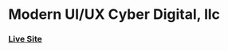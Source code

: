 # Modern UI/UX Cyber Digital, llc
### [Live Site](https://gpt3-jsm.com/)

<!-- ![Modern UI/UX GPT-3](https://i.ibb.co/TR5LW9z/image.png) -->

